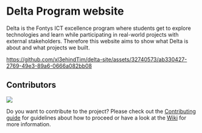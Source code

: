 # Delta Program website
Delta is the Fontys ICT excellence program where students get to explore technologies and learn while participating in real-world projects with external stakeholders. Therefore this website aims to show what Delta is about and what projects we built.

https://github.com/xl3ehindTim/delta-site/assets/32740573/ab330427-2769-49e3-89a6-0666a082bb08

## Contributors

<a href = "https://github.com/xl3ehindTim/delta-site/graphs/contributors">
  <img src = "https://contrib.rocks/image?repo=xl3ehindTim/delta-site"/>
</a>

Do you want to contribute to the project? Please check out the [Contributing guide](https://github.com/xl3ehindTim/delta-site/blob/master/CONTRIBUTING.md) for guidelines about how to proceed or have a look at the [Wiki](https://github.com/xl3ehindTim/delta-site/wiki) for more information.
